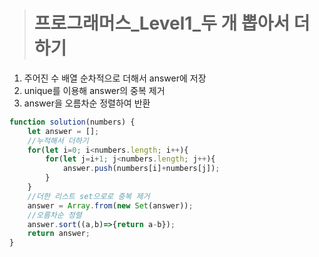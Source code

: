 ><h1>프로그래머스_Level1_두 개 뽑아서 더하기</h1>
1. 주어진 수 배열 순차적으로 더해서 answer에 저장
2. unique를 이용해 answer의 중복 제거
3. answer을 오름차순 정렬하여 반환

```javascript
function solution(numbers) {
    let answer = [];
    //누적해서 더하기
    for(let i=0; i<numbers.length; i++){
        for(let j=i+1; j<numbers.length; j++){
            answer.push(numbers[i]+numbers[j]);
        }
    }
    //더한 리스트 set으로로 중복 제거
    answer = Array.from(new Set(answer));
    //오름차순 정렬
    answer.sort((a,b)=>{return a-b});
    return answer;
}
```
